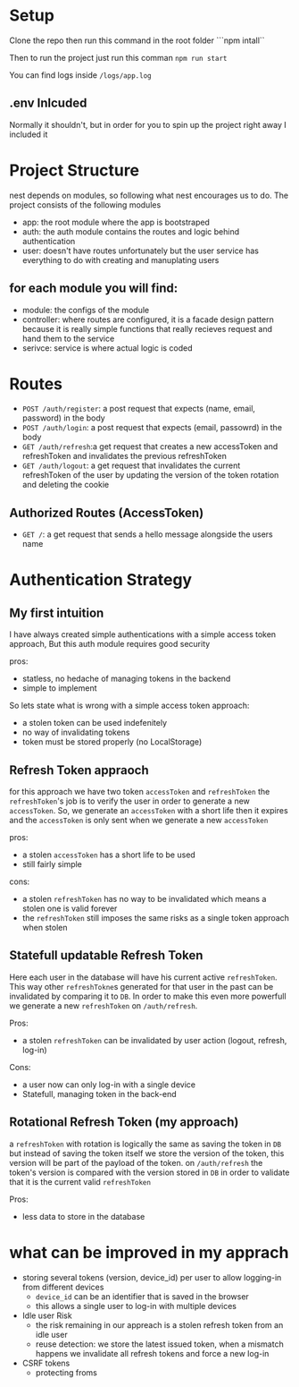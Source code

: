 # Setup

Clone the repo then run this command in the root folder
```npm intall``

Then to run the project just run this comman
```npm run start```

You can find logs inside `/logs/app.log`

## .env Inlcuded
Normally it shouldn't, but in order for you to spin up the project right away I included it


# Project Structure
nest depends on modules, so following what nest encourages us to do.
The project consists of the following modules
- app: the root module where the app is bootstraped
- auth: the auth module contains the routes and logic behind authentication
- user: doesn't have routes unfortunately but the user service has everything to do with creating and manuplating users

## for each module you will find:
- module: the configs of the module
- controller: where routes are configured, it is a facade design pattern because it is really simple functions that really recieves request and hand them to the service
- serivce: service is where actual logic is coded


# Routes

- `POST /auth/register`: a post request that expects (name, email, password) in the body
- `POST /auth/login`: a post request that expects (email, passowrd) in the body
- `GET /auth/refresh`:a get request that creates a new accessToken and refreshToken and invalidates the previous refreshToken
- `GET /auth/logout`: a get request that invalidates the current refreshToken of the user by updating the version of the token rotation and deleting the cookie

## Authorized Routes (AccessToken)
- `GET /`: a get request that sends a hello message alongside the users name


# Authentication Strategy
## My first intuition
I have always created simple authentications with a simple access token approach,
But this auth module requires good security

pros:
- statless, no hedache of managing tokens in the backend
- simple to implement

So lets state what is wrong with a simple access token approach:
- a stolen token can be used indefenitely
- no way of invalidating tokens
- token must be stored properly (no LocalStorage)

## Refresh Token appraoch
for this approach we have two token `accessToken` and `refreshToken`
the `refreshToken`'s job is to verify the user in order to generate a new `accessToken`.
So, we generate an `accessToken` with a short life then it expires and the `accessToken` is only sent when we generate a new `accessToken`

pros:
- a stolen `accessToken` has a short life to be used
- still fairly simple

cons:
- a stolen `refreshToken` has no way to be invalidated which means a stolen one is valid forever
- the `refreshToken` still imposes the same risks as a single token approach when stolen

## Statefull updatable Refresh Token
Here each user in the database will have his current active `refreshToken`.
This way other `refreshTokne`s generated for that user in the past can be invalidated by comparing it to `DB`.
In order to make this even more powerfull we generate a new `refreshToken` on `/auth/refresh`.

Pros:
- a stolen `refreshToken` can be invalidated by user action (logout, refresh, log-in)

Cons:
- a user now can only log-in with a single device
- Statefull, managing token in the back-end

## Rotational Refresh Token (my approach)
a `refreshToken` with rotation is logically the same as saving the token in `DB` but instead of saving the token itself we store the version of the token, this version will be part of the payload of the token.
on `/auth/refresh` the token's version is compared with the version stored in `DB` in order to validate that it is the current valid `refreshToken`

Pros:
- less data to store in the database


# what can be improved in my apprach

- storing several tokens (version, device_id) per user to allow logging-in from different devices
  - `device_id` can be an identifier that is saved in the browser
  - this allows a single user to log-in with multiple devices
- Idle user Risk
  - the risk remaining in our appreach is a stolen refresh token from an idle user
  - reuse detection: we store the latest issued token, when a mismatch happens we invalidate all refresh tokens and force a new log-in
- CSRF tokens
  - protecting froms
